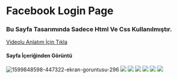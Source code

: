 # Facebook Login Page
###  Bu Sayfa Tasarımında Sadece Html Ve Css Kullanılmıştır.
[Videolu Anlatım İçin Tıkla](https://www.youtube.com/playlist?list=PLdz-gps4GThyhHfDrrF340KwY8jhKAOa7 "Videolu Anlatım İçin Tıkla")
#### Sayfa İçeriğinden Görüntü

![1599848598-447322-ekran-goruntusu-296](https://user-images.githubusercontent.com/48470345/93136916-5f989400-f6e5-11ea-8a5b-00e577ac8170.png)
![](https://img.shields.io/github/stars/pandao/editor.md.svg) ![](https://img.shields.io/github/forks/pandao/editor.md.svg) ![](https://img.shields.io/github/tag/pandao/editor.md.svg) ![](https://img.shields.io/github/release/pandao/editor.md.svg) ![](https://img.shields.io/github/issues/pandao/editor.md.svg) ![](https://img.shields.io/bower/v/editor.md.svg)



